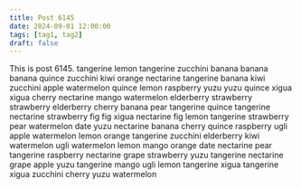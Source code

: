 ```yaml
---
title: Post 6145
date: 2024-09-01 12:00:00
tags: [tag1, tag2]
draft: false
---
```

This is post 6145.
tangerine
lemon
tangerine
zucchini
banana
banana
banana
quince
zucchini
kiwi
orange
nectarine
tangerine
banana
kiwi
zucchini
apple
watermelon
quince
lemon
raspberry
yuzu
yuzu
quince
xigua
xigua
cherry
nectarine
mango
watermelon
elderberry
strawberry
strawberry
elderberry
cherry
banana
pear
tangerine
quince
tangerine
nectarine
strawberry
fig
fig
xigua
nectarine
fig
lemon
tangerine
strawberry
pear
watermelon
date
yuzu
nectarine
banana
cherry
quince
raspberry
ugli
apple
watermelon
lemon
orange
tangerine
zucchini
elderberry
kiwi
watermelon
ugli
watermelon
lemon
mango
orange
date
nectarine
pear
tangerine
raspberry
nectarine
grape
strawberry
yuzu
tangerine
nectarine
grape
apple
yuzu
tangerine
mango
ugli
lemon
tangerine
xigua
tangerine
xigua
zucchini
cherry
yuzu
watermelon
